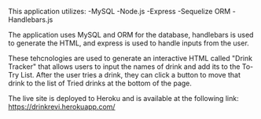 This application utilizes:
  -MySQL
  -Node.js
  -Express
  -Sequelize ORM
  -Handlebars.js

The application uses MySQL and ORM for the database, handlebars is used to generate the HTML, and express is used to handle inputs from the user.

These tehcnologies are used to generate an interactive HTML called "Drink Tracker" that allows users to input the names of drink and add its to the To-Try List. After the user tries a drink, they can click a button to move that drink to the list of Tried drinks at the bottom of the page.

The live site is deployed to Heroku and is available at the following link:
https://drinkrevi.herokuapp.com/
<!-- enter screenshot of deployed site here -->